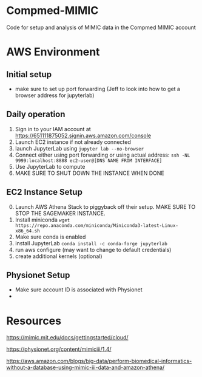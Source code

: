 # Compmed-MIMIC
Code for setup and analysis of MIMIC data in the Compmed MIMIC account

# AWS Environment
## Initial setup
- make sure to set up port forwarding (Jeff to look into how to get a browser address for jupyterlab)

## Daily operation
1. Sign in to your IAM account at https://651111875052.signin.aws.amazon.com/console
2. Launch EC2 instance if not already connected
3. launch JupyterLab using `jupyter lab --no-browser`
4. Connect either using port forwarding or using actual address: `ssh -NL 9999:localhost:8888 ec2-user@[DNS NAME FROM INTERFACE]`
5. Use JupyterLab to compute
6. MAKE SURE TO SHUT DOWN THE INSTANCE WHEN DONE

## EC2 Instance Setup
0. Launch AWS Athena Stack to piggyback off their setup. MAKE SURE TO STOP THE SAGEMAKER INSTANCE.
1. Install miniconda `wget https://repo.anaconda.com/miniconda/Miniconda3-latest-Linux-x86_64.sh`
2. Make sure conda is enabled
3. install JupyterLab `conda install -c conda-forge jupyterlab`
4. run aws configure (may want to change to default credentials)
5. create additional kernels (optional)


## Physionet Setup
- Make sure account ID is associated with Physionet
- 

# Resources
https://mimic.mit.edu/docs/gettingstarted/cloud/

https://physionet.org/content/mimiciii/1.4/

https://aws.amazon.com/blogs/big-data/perform-biomedical-informatics-without-a-database-using-mimic-iii-data-and-amazon-athena/
